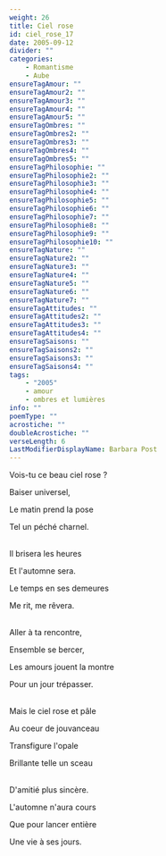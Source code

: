 ```yaml
---
weight: 26
title: Ciel rose
id: ciel_rose_17
date: 2005-09-12
divider: ""
categories:
    - Romantisme
    - Aube
ensureTagAmour: ""
ensureTagAmour2: ""
ensureTagAmour3: ""
ensureTagAmour4: ""
ensureTagAmour5: ""
ensureTagOmbres: ""
ensureTagOmbres2: ""
ensureTagOmbres3: ""
ensureTagOmbres4: ""
ensureTagOmbres5: ""
ensureTagPhilosophie: ""
ensureTagPhilosophie2: ""
ensureTagPhilosophie3: ""
ensureTagPhilosophie4: ""
ensureTagPhilosophie5: ""
ensureTagPhilosophie6: ""
ensureTagPhilosophie7: ""
ensureTagPhilosophie8: ""
ensureTagPhilosophie9: ""
ensureTagPhilosophie10: ""
ensureTagNature: ""
ensureTagNature2: ""
ensureTagNature3: ""
ensureTagNature4: ""
ensureTagNature5: ""
ensureTagNature6: ""
ensureTagNature7: ""
ensureTagAttitudes: ""
ensureTagAttitudes2: ""
ensureTagAttitudes3: ""
ensureTagAttitudes4: ""
ensureTagSaisons: ""
ensureTagSaisons2: ""
ensureTagSaisons3: ""
ensureTagSaisons4: ""
tags:
    - "2005"
    - amour
    - ombres et lumières
info: ""
poemType: ""
acrostiche: ""
doubleAcrostiche: ""
verseLength: 6
LastModifierDisplayName: Barbara Post
---
```

Vois-tu ce beau ciel rose ?

Baiser universel,

Le matin prend la pose

Tel un péché charnel.

 \
Il brisera les heures

Et l'automne sera.

Le temps en ses demeures

Me rit, me rêvera.

 \
Aller à ta rencontre,

Ensemble se bercer,

Les amours jouent la montre

Pour un jour trépasser.

 \
Mais le ciel rose et pâle

Au coeur de jouvanceau

Transfigure l'opale

Brillante telle un sceau

 \
D'amitié plus sincère.

L'automne n'aura cours

Que pour lancer entière

Une vie à ses jours.
